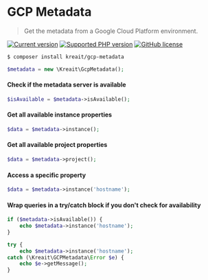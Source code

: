 # GCP Metadata

> Get the metadata from a Google Cloud Platform environment.

[![Current version](https://img.shields.io/packagist/v/kreait/gcp-metadata.svg)](https://packagist.org/packages/kreait/gcp-metadata)
[![Supported PHP version](https://img.shields.io/packagist/php-v/kreait/gcp-metadata.svg)]()
[![GitHub license](https://img.shields.io/github/license/kreait/gcp-metadata-php.svg)](https://github.com/kreait/gcp-metadata-php/blob/master/LICENSE)

```bash
$ composer install kreait/gcp-metadata
```

```php
$metadata = new \Kreait\GcpMetadata();
```

#### Check if the metadata server is available

```php
$isAvailable = $metadata->isAvailable();
```

#### Get all available instance properties

```php
$data = $metadata->instance();
```

#### Get all available project properties

```php
$data = $metadata->project();
```

#### Access a specific property

```php
$data = $metadata->instance('hostname');
```

#### Wrap queries in a try/catch block if you don't check for availability

```php
if ($metadata->isAvailable()) {
    echo $metadata->instance('hostname');
}

try {
    echo $metadata->instance('hostname');
catch (\Kreait\GCPMetadata\Error $e) {
    echo $e->getMessage();
}
```

